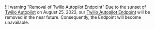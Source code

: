 !!! warning "Removal of Twilio Autopilot Endpoint"
    Due to the sunset of [Twilio Autopilot](https://support.twilio.com/hc/en-us/articles/8279929323547-Notice-Twilio-Autopilot-End-of-Life-August-2023-) on August 25, 2023, our [Twilio Autopilot Endpoint](https://support.cognigy.com/hc/en-us/articles/360016309439) will be removed in the near future. Consequently, the Endpoint will become unavailable.
